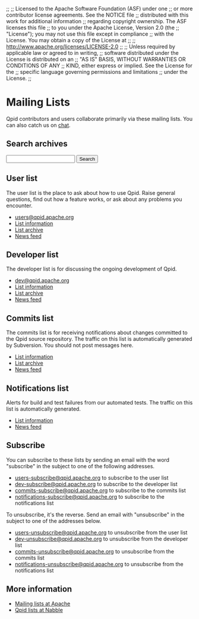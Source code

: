 ;;
;; Licensed to the Apache Software Foundation (ASF) under one
;; or more contributor license agreements.  See the NOTICE file
;; distributed with this work for additional information
;; regarding copyright ownership.  The ASF licenses this file
;; to you under the Apache License, Version 2.0 (the
;; "License"); you may not use this file except in compliance
;; with the License.  You may obtain a copy of the License at
;; 
;;   http://www.apache.org/licenses/LICENSE-2.0
;; 
;; Unless required by applicable law or agreed to in writing,
;; software distributed under the License is distributed on an
;; "AS IS" BASIS, WITHOUT WARRANTIES OR CONDITIONS OF ANY
;; KIND, either express or implied.  See the License for the
;; specific language governing permissions and limitations
;; under the License.
;;

# Mailing Lists

Qpid contributors and users collaborate primarily via these mailing
lists.  You can also catch us on
[chat](@site-url@/resources.html#chat).

## Search archives

<form action="http://qpid.2158936.n2.nabble.com/template/NamlServlet.jtp" method="get">
  <input type="hidden" name="macro" value="search_page"/>
  <input type="hidden" name="node" value="7106518"/>
  <input type="text" name="query"/>
  <button type="submit">Search</button>
</form>

## User list

The user list is the place to ask about how to use Qpid.  Raise
general questions, find out how a feature works, or ask about any
problems you encounter.

 - <users@qpid.apache.org>
 - [List information](http://mail-archives.apache.org/mod_mbox/qpid-users/)
 - [List archive](http://qpid.2158936.n2.nabble.com/Apache-Qpid-users-f2158936.html)
 - [News feed](http://mail-archives.apache.org/mod_mbox/qpid-users/?format=atom)

## Developer list

The developer list is for discussing the ongoing development of Qpid.

 - <dev@qpid.apache.org>
 - [List information](http://mail-archives.apache.org/mod_mbox/qpid-dev/)
 - [List archive](http://qpid.2158936.n2.nabble.com/Apache-Qpid-developers-f7254403.html)
 - [News feed](http://mail-archives.apache.org/mod_mbox/qpid-dev/?format=atom)

## Commits list

The commits list is for receiving notifications about changes
committed to the Qpid source repository. The traffic on this list is
automatically generated by Subversion. You should not post messages
here.

 - [List information](http://mail-archives.apache.org/mod_mbox/qpid-commits/)
 - [List archive](http://qpid.2158936.n2.nabble.com/Apache-Qpid-commits-f7106555.html)
 - [News feed](http://mail-archives.apache.org/mod_mbox/qpid-commits/?format=atom)

## Notifications list

Alerts for build and test failures from our automated tests.  The
traffic on this list is automatically generated.

 - [List information](http://mail-archives.apache.org/mod_mbox/qpid-notifications/)
 - [News feed](http://mail-archives.apache.org/mod_mbox/qpid-notifications/?format=atom)

## Subscribe

You can subscribe to these lists by sending an email with the word
"subscribe" in the subject to one of the following addresses.

 - <users-subscribe@qpid.apache.org> to subscribe to the user list
 - <dev-subscribe@qpid.apache.org> to subscribe to the developer list
 - <commits-subscribe@qpid.apache.org> to subscribe to the commits list
 - <notifications-subscribe@qpid.apache.org> to subscribe to the notifications list

To unsubscribe, it's the reverse.  Send an email with "unsubscribe" in
the subject to one of the addresses below.

 - <users-unsubscribe@qpid.apache.org> to unsubscribe from the user list
 - <dev-unsubscribe@qpid.apache.org> to unsubscribe from the developer list
 - <commits-unsubscribe@qpid.apache.org> to unsubscribe from the commits list
 - <notifications-unsubscribe@qpid.apache.org> to unsubscribe from the notifications list

## More information

 - [Mailing lists at Apache](http://www.apache.org/foundation/mailinglists.html)
 - [Qpid lists at Nabble](http://qpid.2158936.n2.nabble.com/)
